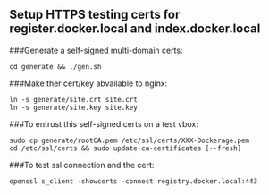 ## Setup HTTPS testing certs for register.docker.local and index.docker.local

###Generate a self-signed multi-domain certs:

    cd generate && ./gen.sh    

###Make ther cert/key abvailable to nginx:

    ln -s generate/site.crt site.crt
    ln -s generate/site.key site.key

###To entrust this self-signed certs on a test vbox:
   
    sudo cp generate/rootCA.pem /etc/ssl/certs/XXX-Dockerage.pem
    cd /etc/ssl/certs && sudo update-ca-certificates [--fresh]

###To test ssl connection and the cert:

    openssl s_client -showcerts -connect registry.docker.local:443




